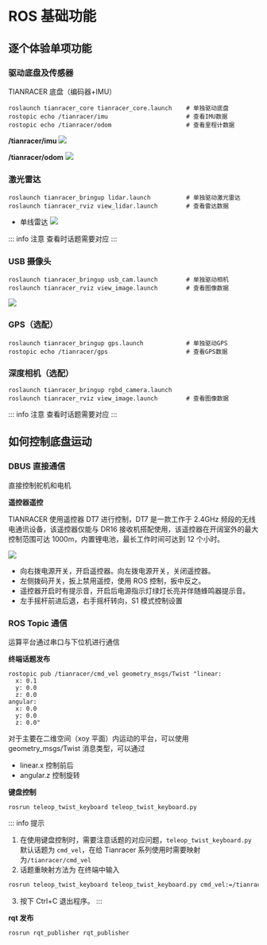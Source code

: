 # ROS 基础功能

## 逐个体验单项功能

### 驱动底盘及传感器

TIANRACER 底盘（编码器+IMU）
```shell
roslaunch tianracer_core tianracer_core.launch    # 单独驱动底盘
rostopic echo /tianracer/imu                      # 查看IMU数据
rostopic echo /tianracer/odom                     # 查看里程计数据
```

**/tianracer/imu**
![](https://tianbot-pic.oss-cn-beijing.aliyuncs.com/tianbot-pic/Tianbot-Docimage-20240717150515403.png)

**/tianracer/odom**
![](https://tianbot-pic.oss-cn-beijing.aliyuncs.com/tianbot-pic/Tianbot-Docimage-20240717150631853.png)

### 激光雷达
```shell
roslaunch tianracer_bringup lidar.launch          # 单独驱动激光雷达
roslaunch tianracer_rviz view_lidar.launch        # 查看雷达数据
```
- 单线雷达
![](https://tianbot-pic.oss-cn-beijing.aliyuncs.com/tianbot-pic/Tianbot-Docimage-20240528165445830.png)

::: info 注意
查看时话题需要对应
:::

### USB 摄像头
```shell
roslaunch tianracer_bringup usb_cam.launch        # 单独驱动相机
roslaunch tianracer_rviz view_image.launch        # 查看图像数据
```

![](https://tianbot-pic.oss-cn-beijing.aliyuncs.com/tianbot-pic/Tianbot-Docimage-20240717150943630.png)

### GPS（选配）
```shell
roslaunch tianracer_bringup gps.launch            # 单独驱动GPS
rostopic echo /tianracer/gps                      # 查看GPS数据
```

### 深度相机（选配）
```shell
roslaunch tianracer_bringup rgbd_camera.launch      
roslaunch tianracer_rviz view_image.launch        # 查看图像数据
```

::: info 注意
查看时话题需要对应
:::

## 如何控制底盘运动

### DBUS 直接通信

直接控制舵机和电机

**遥控器遥控**

TIANRACER 使用遥控器 DT7 进行控制，DT7 是一款工作于 2.4GHz 频段的无线电通讯设备，该遥控器仅能与 DR16 接收机搭配使用，该遥控器在开阔室外的最大控制范围可达 1000m，内置锂电池，最长工作时间可达到 12 个小时。

![](https://tianbot-pic.oss-cn-beijing.aliyuncs.com/tianbot/202112211514356.jpg)

- 向右拨电源开关，开启遥控器。向左拨电源开关，关闭遥控器。
- 左侧拨码开关，扳上禁用遥控，使用 ROS 控制，扳中反之。
- 遥控器开启时有提示音，开启后电源指示灯绿灯长亮并伴随蜂鸣器提示音。
- 左手摇杆前进后退，右手摇杆转向，S1 模式控制设置

### ROS Topic 通信

运算平台通过串口与下位机进行通信

**终端话题发布**

```shell
rostopic pub /tianracer/cmd_vel geometry_msgs/Twist "linear:
  x: 0.1
  y: 0.0
  z: 0.0
angular:
  x: 0.0
  y: 0.0
  z: 0.0" 
```

对于主要在二维空间（xoy 平面）内运动的平台，可以使用 geometry_msgs/Twist 消息类型，可以通过
- linear.x 控制前后
- angular.z 控制旋转

**键盘控制**
```shell
rosrun teleop_twist_keyboard teleop_twist_keyboard.py

```

::: info 提示
1. 在使用键盘控制时，需要注意话题的对应问题，`teleop_twist_keyboard.py` 默认话题为 `cmd_vel`，在给 Tianracer 系列使用时需要映射为`/tianracer/cmd_vel`
2. 话题重映射方法为 在终端中输入 
```bash
rosrun teleop_twist_keyboard teleop_twist_keyboard.py cmd_vel:=/tianracer/cmd_vel
```
3. 按下 Ctrl+C 退出程序。
:::

**rqt 发布**

```shell
rosrun rqt_publisher rqt_publisher 
```